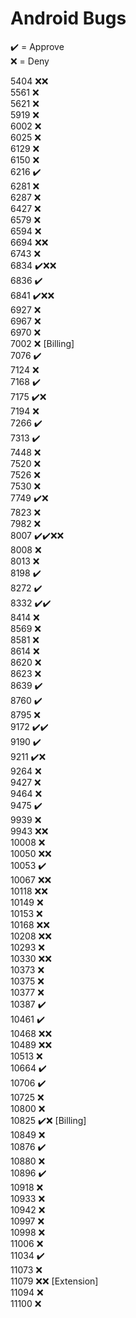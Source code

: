 # Android Bugs

✔️ = Approve  
❌ = Deny

5404 ❌❌  
5561 ❌  
5621 ❌  
5919 ❌  
6002 ❌  
6025 ❌  
6129 ❌  
6150 ❌  
6216 ✔️  
6281 ❌  
6287 ❌  
6427 ❌  
6579 ❌  
6594 ❌  
6694 ❌❌  
6743 ❌  
6834 ✔️❌❌  
6836 ✔️  
6841 ✔️❌❌  
6927 ❌  
6967 ❌  
6970 ❌  
7002 ❌ [Billing]  
7076 ✔️  
7124 ❌  
7168 ✔️  
7175 ✔️❌  
7194 ❌  
7266 ✔️  
7313 ✔️  
7448 ❌  
7520 ❌  
7526 ❌  
7530 ❌  
7749 ✔️❌  
7823 ❌  
7982 ❌  
8007 ✔️✔️❌❌  
8008 ❌  
8013 ❌  
8198 ✔️  
8272 ✔️  
8332 ✔️✔️  
8414 ❌  
8569 ❌  
8581 ❌  
8614 ❌  
8620 ❌  
8623 ❌  
8639 ✔️  
8760 ✔️  
8795 ❌  
9172 ✔️✔️  
9190 ✔️  
9211 ✔️❌  
9264 ❌  
9427 ❌  
9464 ❌  
9475 ✔️  
9939 ❌  
9943 ❌❌  
10008 ❌  
10050 ❌❌  
10053 ✔️  
10067 ❌❌  
10118 ❌❌  
10149 ❌  
10153 ❌  
10168 ❌❌  
10208 ❌❌  
10293 ❌  
10330 ❌❌  
10373 ❌  
10375 ❌  
10377 ❌  
10387 ✔️  
10461 ✔️  
10468 ❌❌  
10489 ❌❌  
10513 ❌  
10664 ✔️  
10706 ✔️  
10725 ❌  
10800 ❌  
10825 ✔️❌ [Billing]  
10849 ❌  
10876 ✔️  
10880 ❌  
10896 ✔️  
10918 ❌  
10933 ❌  
10942 ❌  
10997 ❌  
10998 ❌  
11006 ❌  
11034 ✔️  
11073 ❌  
11079 ❌❌ [Extension]  
11094 ❌  
11100 ❌
